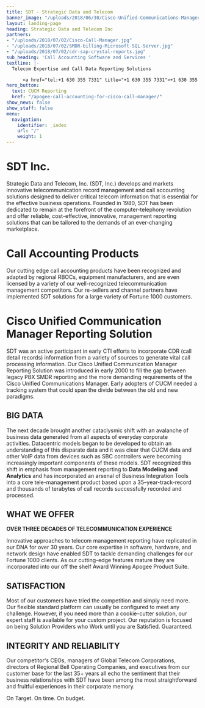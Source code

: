 ```yaml
---
title: SDT - Strategic Data and Telecom
banner_image: "/uploads/2018/06/30/Cisco-Unified-Communications-Manager-data-record-reporting-1.jpg"
layout: landing-page
heading: Strategic Data and Telecom Inc
partners:
- "/uploads/2018/07/02/Cisco-Call-Manager.jpg"
- "/uploads/2018/07/02/SMDR-billing-Microsoft-SQL-Server.jpg"
- "/uploads/2018/07/02/cdr-sap-crystal-reports.jpg"
sub_heading: 'Call Accounting Software and Services '
textline: |-
  Telecom Expertise and Call Data Reporting Solutions

      <a href="tel:+1 630 355 7331" title="+1 630 355 7331">+1 630 355 7331</a>
hero_button:
  text: CUCM Reporting
  href: "/apogee-call-accounting-for-cisco-call-manager/"
show_news: false
show_staff: false
menu:
  navigation:
    identifier: _index
    url: "/"
    weight: 1
---
```

# SDT Inc.

Strategic Data and Telecom, Inc. (SDT, Inc.) develops and markets innovative telecommunication record management and call accounting solutions designed to deliver critical telecom information that is essential for the effective business operations. Founded in 1980, SDT has been dedicated to remain at the forefront of the computer-telephony revolution and offer reliable, cost-effective, innovative, management reporting solutions that can be tailored to the demands of an ever-changing marketplace. 

# Call Accounting Products

Our cutting edge call accounting products have been recognized and adapted by regional RBOCs, equipment manufacturers, and are even licensed by a variety of our well-recognized telecommunication management competitors.  Our re-sellers and channel partners have implemented SDT solutions for a large variety of Fortune 1000 customers.

# Cisco Unified Communication Manager Reporting Solution

SDT was an active participant in early CTI efforts to incorporate CDR (call detail records) information from a variety of sources to generate vital call processing information. Our Cisco Unified Communication Manager Reporting Solution  was introduced in early 2000 to fill the gap between legacy PBX SMDR reporting and the more demanding requirements of the Cisco Unified Communications Manager. Early adopters of CUCM needed a tracking system that could span the divide between the old and new paradigms.

## **BIG DATA**

The next decade brought another cataclysmic shift with an avalanche of business data generated from all aspects of everyday corporate activities. Datacentric models began to be developed to obtain an understanding of this disparate data and it was clear that CUCM data and other VoIP data from devices such as SBC controllers were becoming increasingly important components of these models. SDT recognized this shift in emphasis from management reporting to **Data Modeling and Analytics** and has incorporated an arsenal of Business Integration Tools into a core tele-management product based upon a 35–year-track-record and thousands of terabytes of call records successfully recorded and processed.

## WHAT WE OFFER

**OVER THREE DECADES OF TELECOMMUNICATION  EXPERIENCE**

Innovative approaches to telecom management reporting have replicated in our DNA for over 30 years. Our core expertise in software, hardware, and network design have enabled SDT to tackle demanding challenges for our Fortune 1000 clients. As our cutting-edge features mature they are incorporated into our off the shelf Award Winning Apogee Product Suite.

## SATISFACTION

Most of our customers have tried the competition and simply need more. Our flexible standard platform can usually be configured to meet any challenge. However, if you need more than a cookie-cutter solution, our expert staff is available for your custom project.  Our reputation is focused on being Solution Providers who Work until you are Satisfied.  Guaranteed.

## INTEGRITY AND RELIABILITY

Our competitor's CEOs, managers of Global Telecom Corporations, directors of Regional Bell Operating Companies, and executives from our customer base for the last 35+ years all echo the sentiment that their business relationships with SDT have been among the most straightforward and fruitful experiences in their corporate memory.

On Target. On time. On budget.